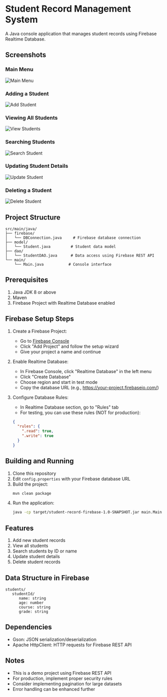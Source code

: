 # Student Record Management System

A Java console application that manages student records using Firebase Realtime Database.

## Screenshots

### Main Menu
![Main Menu](images/main_menu.png)

### Adding a Student
![Add Student](images/add_student.png)

### Viewing All Students
![View Students](images/view_students.png)

### Searching Students
![Search Student](images/search_student.png)

### Updating Student Details
![Update Student](images/update_student.png)

### Deleting a Student
![Delete Student](images/delete_student.png)

## Project Structure

```
src/main/java/
├── firebase/
│   └── DBConnection.java     # Firebase database connection
├── model/
│   └── Student.java         # Student data model
├── dao/
│   └── StudentDAO.java      # Data access using Firebase REST API
└── main/
    └── Main.java           # Console interface
```

## Prerequisites

1. Java JDK 8 or above
2. Maven
3. Firebase Project with Realtime Database enabled

## Firebase Setup Steps

1. Create a Firebase Project:
   - Go to [Firebase Console](https://console.firebase.google.com/)
   - Click "Add Project" and follow the setup wizard
   - Give your project a name and continue

2. Enable Realtime Database:
   - In Firebase Console, click "Realtime Database" in the left menu
   - Click "Create Database"
   - Choose region and start in test mode
   - Copy the database URL (e.g., https://your-project.firebaseio.com/)

3. Configure Database Rules:
   - In Realtime Database section, go to "Rules" tab
   - For testing, you can use these rules (NOT for production):
   ```json
   {
     "rules": {
       ".read": true,
       ".write": true
     }
   }
   ```

## Building and Running

1. Clone this repository
2. Edit `config.properties` with your Firebase database URL
3. Build the project:
   ```bash
   mvn clean package
   ```
4. Run the application:
   ```bash
   java -cp target/student-record-firebase-1.0-SNAPSHOT.jar main.Main
   ```

## Features

1. Add new student records
2. View all students
3. Search students by ID or name
4. Update student details
5. Delete student records

## Data Structure in Firebase

```
students/
   studentId/
      name: string
      age: number
      course: string
      grade: string
```

## Dependencies

- Gson: JSON serialization/deserialization
- Apache HttpClient: HTTP requests for Firebase REST API

## Notes

- This is a demo project using Firebase REST API
- For production, implement proper security rules
- Consider implementing pagination for large datasets
- Error handling can be enhanced further